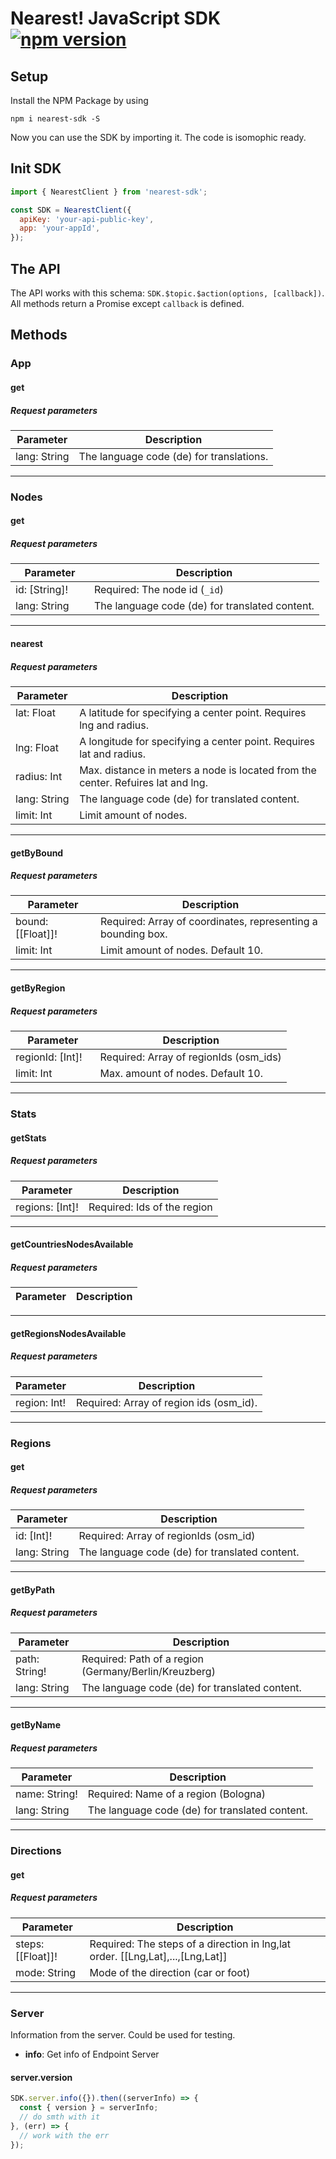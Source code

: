 # Nearest! JavaScript SDK [![npm version](https://badge.fury.io/js/nearest-sdk.svg)](https://badge.fury.io/js/nearest-sdk)

## Setup
Install the NPM Package by using

``` 
npm i nearest-sdk -S
```

Now you can use the SDK by importing it. The code is isomophic ready.

## Init SDK

``` javascript
import { NearestClient } from 'nearest-sdk';

const SDK = NearestClient({
  apiKey: 'your-api-public-key',
  app: 'your-appId',
});
```

## The API
The API works with this schema: `SDK.$topic.$action(options, [callback])`. All methods return a Promise except `callback` is defined. 

## Methods

### App
#### get
##### Request parameters
Parameter           | Description
------------------- | -------------
lang: String        | The language code (de) for translations.

***

### Nodes
#### get
##### Request parameters
Parameter           | Description
------------------- | -------------
id: [String]!       | Required: The node id (`_id`)
lang: String	    | The language code (de) for translated content.

***

#### nearest
##### Request parameters
Parameter           | Description
------------------- | -------------
lat: Float          | A latitude for specifying a center point. Requires lng and radius.
lng: Float	        | A longitude for specifying a center point. Requires lat and radius.
radius: Int         | Max. distance in meters a node is located from the center. Refuires lat and lng.
lang: String        | The language code (de) for translated content.
limit: Int          | Limit amount of nodes.

***

#### getByBound
##### Request parameters
Parameter           | Description
------------------- | -------------
bound: [[Float]]!   | Required: Array of coordinates, representing a bounding box.
limit: Int	        | Limit amount of nodes. Default 10.

***

#### getByRegion
##### Request parameters
Parameter           | Description
------------------- | -------------
regionId: [Int]!    | Required: Array of regionIds (osm_ids)
limit: Int	        | Max. amount of nodes. Default 10.

***

### Stats
#### getStats
##### Request parameters
Parameter           | Description
------------------- | -------------
regions: [Int]!     | Required: Ids of the region

***

#### getCountriesNodesAvailable
##### Request parameters
Parameter           | Description
------------------- | -------------

***

#### getRegionsNodesAvailable
##### Request parameters
Parameter           | Description
------------------- | -------------
region: Int!        | Required: Array of region ids (osm_id).

***

### Regions
#### get
##### Request parameters
Parameter           | Description
------------------- | -------------
id: [Int]!          | Required: Array of regionIds (osm_id)
lang: String        | The language code (de) for translated content.

***

#### getByPath
##### Request parameters
Parameter           | Description
------------------- | -------------
path: String!       | Required: Path of a region (Germany/Berlin/Kreuzberg)
lang: String        | The language code (de) for translated content.

***

#### getByName
##### Request parameters
Parameter           | Description
------------------- | -------------
name: String!       | Required: Name of a region (Bologna)
lang: String        | The language code (de) for translated content.

***

### Directions
#### get
##### Request parameters
Parameter           | Description
------------------- | -------------
steps: [[Float]]!   | Required: The steps of a direction in lng,lat order. [[Lng,Lat],...,[Lng,Lat]]
mode: String        | Mode of the direction (car or foot)

***

### Server
Information from the server. Could be used for testing.

* **info**: Get info of Endpoint Server

#### server.version
``` javascript
SDK.server.info({}).then((serverInfo) => {
  const { version } = serverInfo;
  // do smth with it
}, (err) => {
  // work with the err
});
```
